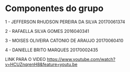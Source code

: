 # Componentes do grupo
1 - JEFFERSON RHUDSON PEREIRA DA SILVA 20170061374

2 - RAFAELLA SILVA GOMES 2016040341

3 - MOISES OLIVEIRA CATONIO DE ARAUJO 20170060410

4 - DANIELLE BRITO MARQUES 20170002435

LINK PARA O VIDEO
https://www.youtube.com/watch?v=HCUZnqrenH8&feature=youtu.be
